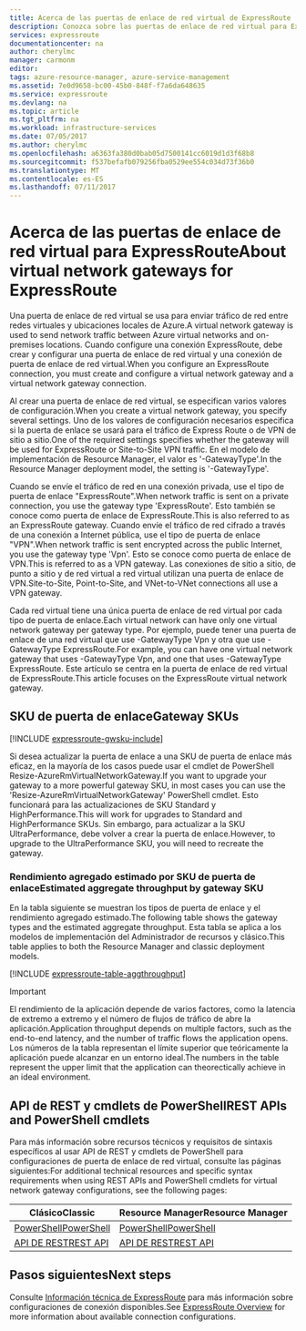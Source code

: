 ```yaml
---
title: Acerca de las puertas de enlace de red virtual de ExpressRoute | Microsoft Docs
description: Conozca sobre las puertas de enlace de red virtual para ExpressRoute.
services: expressroute
documentationcenter: na
author: cherylmc
manager: carmonm
editor: 
tags: azure-resource-manager, azure-service-management
ms.assetid: 7e0d9658-bc00-45b0-848f-f7a6da648635
ms.service: expressroute
ms.devlang: na
ms.topic: article
ms.tgt_pltfrm: na
ms.workload: infrastructure-services
ms.date: 07/05/2017
ms.author: cherylmc
ms.openlocfilehash: a6363fa380d0bab05d7500141cc6019d1d3f68b8
ms.sourcegitcommit: f537befafb079256fba0529ee554c034d73f36b0
ms.translationtype: MT
ms.contentlocale: es-ES
ms.lasthandoff: 07/11/2017
---
```

# <a name="about-virtual-network-gateways-for-expressroute"></a><span data-ttu-id="f9456-103">Acerca de las puertas de enlace de red virtual para ExpressRoute</span><span class="sxs-lookup"><span data-stu-id="f9456-103">About virtual network gateways for ExpressRoute</span></span>
<span data-ttu-id="f9456-104">Una puerta de enlace de red virtual se usa para enviar tráfico de red entre redes virtuales y ubicaciones locales de Azure.</span><span class="sxs-lookup"><span data-stu-id="f9456-104">A virtual network gateway is used to send network traffic between Azure virtual networks and on-premises locations.</span></span> <span data-ttu-id="f9456-105">Cuando configure una conexión ExpressRoute, debe crear y configurar una puerta de enlace de red virtual y una conexión de puerta de enlace de red virtual.</span><span class="sxs-lookup"><span data-stu-id="f9456-105">When you configure an ExpressRoute connection, you must create and configure a virtual network gateway and a virtual network gateway connection.</span></span>

<span data-ttu-id="f9456-106">Al crear una puerta de enlace de red virtual, se especifican varios valores de configuración.</span><span class="sxs-lookup"><span data-stu-id="f9456-106">When you create a virtual network gateway, you specify several settings.</span></span> <span data-ttu-id="f9456-107">Uno de los valores de configuración necesarios especifica si la puerta de enlace se usará para el tráfico de Express Route o de VPN de sitio a sitio.</span><span class="sxs-lookup"><span data-stu-id="f9456-107">One of the required settings specifies whether the gateway will be used for ExpressRoute or Site-to-Site VPN traffic.</span></span> <span data-ttu-id="f9456-108">En el modelo de implementación de Resource Manager, el valor es '-GatewayType'.</span><span class="sxs-lookup"><span data-stu-id="f9456-108">In the Resource Manager deployment model, the setting is '-GatewayType'.</span></span>

<span data-ttu-id="f9456-109">Cuando se envíe el tráfico de red en una conexión privada, use el tipo de puerta de enlace "ExpressRoute".</span><span class="sxs-lookup"><span data-stu-id="f9456-109">When network traffic is sent on a private connection, you use the gateway type 'ExpressRoute'.</span></span> <span data-ttu-id="f9456-110">Esto también se conoce como puerta de enlace de ExpressRoute.</span><span class="sxs-lookup"><span data-stu-id="f9456-110">This is also referred to as an ExpressRoute gateway.</span></span> <span data-ttu-id="f9456-111">Cuando envíe el tráfico de red cifrado a través de una conexión a Internet pública, use el tipo de puerta de enlace "VPN".</span><span class="sxs-lookup"><span data-stu-id="f9456-111">When network traffic is sent encrypted across the public Internet, you use the gateway type 'Vpn'.</span></span> <span data-ttu-id="f9456-112">Esto se conoce como puerta de enlace de VPN.</span><span class="sxs-lookup"><span data-stu-id="f9456-112">This is referred to as a VPN gateway.</span></span> <span data-ttu-id="f9456-113">Las conexiones de sitio a sitio, de punto a sitio y de red virtual a red virtual utilizan una puerta de enlace de VPN.</span><span class="sxs-lookup"><span data-stu-id="f9456-113">Site-to-Site, Point-to-Site, and VNet-to-VNet connections all use a VPN gateway.</span></span>

<span data-ttu-id="f9456-114">Cada red virtual tiene una única puerta de enlace de red virtual por cada tipo de puerta de enlace.</span><span class="sxs-lookup"><span data-stu-id="f9456-114">Each virtual network can have only one virtual network gateway per gateway type.</span></span> <span data-ttu-id="f9456-115">Por ejemplo, puede tener una puerta de enlace de una red virtual que use -GatewayType Vpn y otra que use -GatewayType ExpressRoute.</span><span class="sxs-lookup"><span data-stu-id="f9456-115">For example, you can have one virtual network gateway that uses -GatewayType Vpn, and one that uses -GatewayType ExpressRoute.</span></span> <span data-ttu-id="f9456-116">Este artículo se centra en la puerta de enlace de red virtual de ExpressRoute.</span><span class="sxs-lookup"><span data-stu-id="f9456-116">This article focuses on the ExpressRoute virtual network gateway.</span></span>

## <span data-ttu-id="f9456-117"><a name="gwsku"></a>SKU de puerta de enlace</span><span class="sxs-lookup"><span data-stu-id="f9456-117"><a name="gwsku"></a>Gateway SKUs</span></span>
[!INCLUDE [expressroute-gwsku-include](../../includes/expressroute-gwsku-include.md)]

<span data-ttu-id="f9456-118">Si desea actualizar la puerta de enlace a una SKU de puerta de enlace más eficaz, en la mayoría de los casos puede usar el cmdlet de PowerShell Resize-AzureRmVirtualNetworkGateway.</span><span class="sxs-lookup"><span data-stu-id="f9456-118">If you want to upgrade your gateway to a more powerful gateway SKU, in most cases you can use the 'Resize-AzureRmVirtualNetworkGateway' PowerShell cmdlet.</span></span> <span data-ttu-id="f9456-119">Esto funcionará para las actualizaciones de SKU Standard y HighPerformance.</span><span class="sxs-lookup"><span data-stu-id="f9456-119">This will work for upgrades to Standard and HighPerformance SKUs.</span></span> <span data-ttu-id="f9456-120">Sin embargo, para actualizar a la SKU UltraPerformance, debe volver a crear la puerta de enlace.</span><span class="sxs-lookup"><span data-stu-id="f9456-120">However, to upgrade to the UltraPerformance SKU, you will need to recreate the gateway.</span></span>

### <span data-ttu-id="f9456-121"><a name="aggthroughput"></a>Rendimiento agregado estimado por SKU de puerta de enlace</span><span class="sxs-lookup"><span data-stu-id="f9456-121"><a name="aggthroughput"></a>Estimated aggregate throughput by gateway SKU</span></span>
<span data-ttu-id="f9456-122">En la tabla siguiente se muestran los tipos de puerta de enlace y el rendimiento agregado estimado.</span><span class="sxs-lookup"><span data-stu-id="f9456-122">The following table shows the gateway types and the estimated aggregate throughput.</span></span> <span data-ttu-id="f9456-123">Esta tabla se aplica a los modelos de implementación del Administrador de recursos y clásico.</span><span class="sxs-lookup"><span data-stu-id="f9456-123">This table applies to both the Resource Manager and classic deployment models.</span></span>

[!INCLUDE [expressroute-table-aggthroughput](../../includes/expressroute-table-aggtput-include.md)]

> [!IMPORTANT]
> <span data-ttu-id="f9456-124">El rendimiento de la aplicación depende de varios factores, como la latencia de extremo a extremo y el número de flujos de tráfico de abre la aplicación.</span><span class="sxs-lookup"><span data-stu-id="f9456-124">Application throughput depends on multiple factors, such as the end-to-end latency, and the number of traffic flows the application opens.</span></span> <span data-ttu-id="f9456-125">Los números de la tabla representan el límite superior que teóricamente la aplicación puede alcanzar en un entorno ideal.</span><span class="sxs-lookup"><span data-stu-id="f9456-125">The numbers in the table represent the upper limit that the application can theorectically achieve in an ideal environment.</span></span> 
> 
>

## <span data-ttu-id="f9456-126"><a name="resources"></a>API de REST y cmdlets de PowerShell</span><span class="sxs-lookup"><span data-stu-id="f9456-126"><a name="resources"></a>REST APIs and PowerShell cmdlets</span></span>
<span data-ttu-id="f9456-127">Para más información sobre recursos técnicos y requisitos de sintaxis específicos al usar API de REST y cmdlets de PowerShell para configuraciones de puerta de enlace de red virtual, consulte las páginas siguientes:</span><span class="sxs-lookup"><span data-stu-id="f9456-127">For additional technical resources and specific syntax requirements when using REST APIs and PowerShell cmdlets for virtual network gateway configurations, see the following pages:</span></span>

| <span data-ttu-id="f9456-128">**Clásico**</span><span class="sxs-lookup"><span data-stu-id="f9456-128">**Classic**</span></span> | <span data-ttu-id="f9456-129">**Resource Manager**</span><span class="sxs-lookup"><span data-stu-id="f9456-129">**Resource Manager**</span></span> |
| --- | --- |
| [<span data-ttu-id="f9456-130">PowerShell</span><span class="sxs-lookup"><span data-stu-id="f9456-130">PowerShell</span></span>](https://msdn.microsoft.com/library/mt270335.aspx) |[<span data-ttu-id="f9456-131">PowerShell</span><span class="sxs-lookup"><span data-stu-id="f9456-131">PowerShell</span></span>](https://msdn.microsoft.com/library/mt163510.aspx) |
| [<span data-ttu-id="f9456-132">API DE REST</span><span class="sxs-lookup"><span data-stu-id="f9456-132">REST API</span></span>](https://msdn.microsoft.com/library/jj154113.aspx) |[<span data-ttu-id="f9456-133">API DE REST</span><span class="sxs-lookup"><span data-stu-id="f9456-133">REST API</span></span>](https://msdn.microsoft.com/library/mt163859.aspx) |

## <a name="next-steps"></a><span data-ttu-id="f9456-134">Pasos siguientes</span><span class="sxs-lookup"><span data-stu-id="f9456-134">Next steps</span></span>
<span data-ttu-id="f9456-135">Consulte [Información técnica de ExpressRoute](expressroute-introduction.md) para más información sobre configuraciones de conexión disponibles.</span><span class="sxs-lookup"><span data-stu-id="f9456-135">See [ExpressRoute Overview](expressroute-introduction.md) for more information about available connection configurations.</span></span> 

